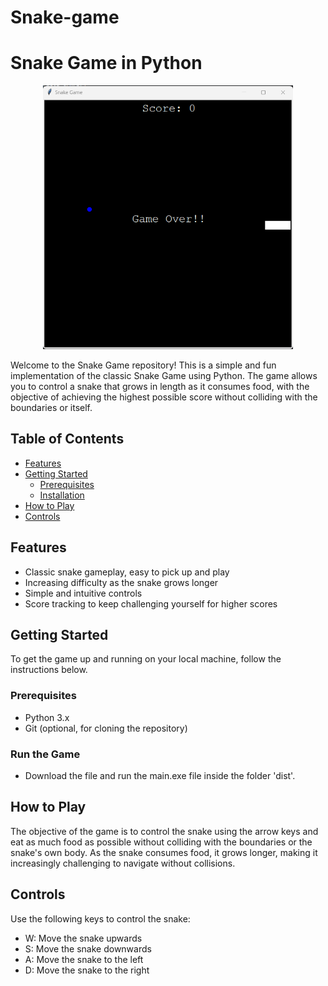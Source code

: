 # Snake-game

# Snake Game in Python

<p align="center">
  <img src="image.png" alt="Snake Game" width="400">
</p>

Welcome to the Snake Game repository! This is a simple and fun implementation of the classic Snake Game using Python. The game allows you to control a snake that grows in length as it consumes food, with the objective of achieving the highest possible score without colliding with the boundaries or itself.

## Table of Contents

- [Features](#features)
- [Getting Started](#getting-started)
  - [Prerequisites](#prerequisites)
  - [Installation](#installation)
- [How to Play](#how-to-play)
- [Controls](#controls)
  

## Features

- Classic snake gameplay, easy to pick up and play
- Increasing difficulty as the snake grows longer
- Simple and intuitive controls
- Score tracking to keep challenging yourself for higher scores

## Getting Started

To get the game up and running on your local machine, follow the instructions below.

### Prerequisites

- Python 3.x
- Git (optional, for cloning the repository)

### Run the Game

- Download the file and run the main.exe file inside the folder 'dist'.

## How to Play

The objective of the game is to control the snake using the arrow keys and eat as much food as possible without colliding with the boundaries or the snake's own body. As the snake consumes food, it grows longer, making it increasingly challenging to navigate without collisions.

## Controls

Use the following keys to control the snake:

- W: Move the snake upwards
- S: Move the snake downwards
- A: Move the snake to the left
- D: Move the snake to the right


